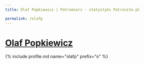 ```yaml
---
title: Olaf Popkiewicz | Patromierz - statystyki Patronite.pl

permalink: /olafp
---
```


# [Olaf Popkiewicz](https://patronite.pl/olafp)

{% include profile.md name="olafp" prefix="o" %}

